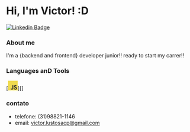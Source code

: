 # Hi, I'm Victor! :D

[![Linkedin Badge](https://img.shields.io/badge/-LinkedIn-blue?style=flat-square&logo=Linkedin&logoColor=white&link=https://www.linkedin.com/in/victor-lustosa-236334186/)](https://www.linkedin.com/in/victor-lustosa-236334186//)

### About me

I'm a {backend and frontend} developer junior!! ready to start my carrer!!

### Languages anD Tools

[<img alt="JavaScript" width="26px" aling="left" src="https://raw.githubusercontent.com/github/explore/80688e429a7d4ef2fca1e82350fe8e3517d3494d/topics/javascript/javascript.png"/>][]

### contato

- telefone: (31)98821-1146
- email: victor.lustosacp@gmail.com



